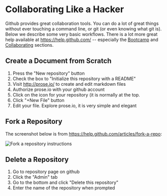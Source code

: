 Collaborating Like a Hacker
===========================

Github provides great collaboration tools.  You can do a lot of great things without ever touching a command line, or git (or even knowing what git is).  Below we describe some very basic workflows.  There is a lot more great help available at <https://help.github.com/> -- especially the [Bootcamp](https://help.github.com/categories/54/articles) and [Collaborating](https://help.github.com/categories/63/articles) sections.

Create a Document from Scratch
------------------------------
1. Press the "New repository" button
2. Check the box to "Initialize this repository with a README"
3. Visit http://prose.io/ to create and edit markdown files
4. Authorize prose.io with your github account
5. Click on the icon for your repository (it is normally at the top.
6. Click "+New File" button
7. Edit your file. Explore prose.io, it is very simple and elegant

Fork a Repository
-----------------

The screenshot below is from <https://help.github.com/articles/fork-a-repo>:

![Fork a repository instructions](https://raw.github.com/harlantwood/The_Project/master/assets/images/Fork-a-repository-instructions.png)

Delete a Repository
-------------------
1. Go to repository page on github
2. Click the "Admin" tab
3. Go to the bottom and click "Delete this repository"
4. Enter the name of the repository when prompted

